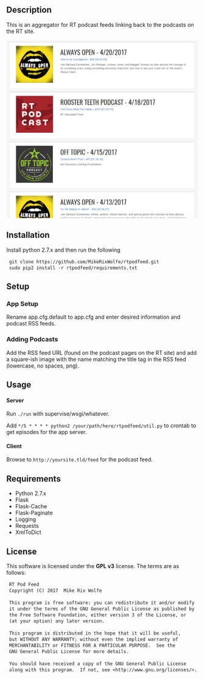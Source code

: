 ## Description
This is an aggregator for RT podcast feeds linking back to the podcasts on the RT site.


![index.html](/docs/images/feed.png)

## Installation
Install python 2.7.x and then run the following

     git clone https://github.com/MikeRixWolfe/rtpodfeed.git
     sudo pip2 install -r rtpodfeed/requirements.txt

## Setup
### App Setup
Rename app.cfg.default to app.cfg and enter desired information and podcast RSS feeds.
### Adding Podcasts
Add the RSS feed URL (found on the podcast pages on the RT site) and add a square-ish image 
with the name matching the title tag in the RSS feed (lowercase, no spaces, png).

## Usage
#### Server
Run `./run` with supervise/wsgi/whatever.

Add `*/5 * * * * python2 /your/path/here/rtpodfeed/util.py` to crontab to get episodes for the app server.
#### Client
Browse to `http://yoursite.tld/feed` for the podcast feed.

## Requirements
* Python 2.7.x
* Flask
* Flask-Cache
* Flask-Paginate
* Logging
* Requests
* XmlToDict

## License
This software is licensed under the **GPL v3** license. The terms are as follows:
     
     RT Pod Feed
     Copyright (C) 2017  Mike Rix Wolfe
     
     This program is free software: you can redistribute it and/or modify
     it under the terms of the GNU General Public License as published by
     the Free Software Foundation, either version 3 of the License, or
     (at your option) any later version.
     
     This program is distributed in the hope that it will be useful,
     but WITHOUT ANY WARRANTY; without even the implied warranty of
     MERCHANTABILITY or FITNESS FOR A PARTICULAR PURPOSE.  See the
     GNU General Public License for more details.
     
     You should have received a copy of the GNU General Public License
     along with this program.  If not, see <http://www.gnu.org/licenses/>.
